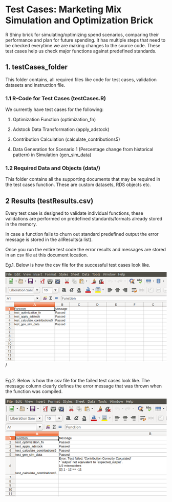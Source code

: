 # Test Cases: Marketing Mix Simulation and Optimization Brick

R Shiny brick for simulating/optimizing spend scenarios, comparing their performance and plan for future spending. It has multiple steps that need to be checked everytime we are making changes to the source code. These test cases help us check major functions against predefined standards.

## 1. testCases_folder

This folder contains, all required files like code for test cases, validation datasets
and instruction file. 

### 1.1 R-Code for Test Cases (testCases.R)

We currently have test cases for the following: 

1. Optimization Function (optimization_fn)

2. Adstock Data Transformation (apply_adstock)

3. Contribution Calculation (calculate_contributions5)

4. Data Generation for Scenario 1 (Percentage change from historical pattern) in Simulation (gen_sim_data)

### 1.2 Required Data and Objects (data/)

This folder contains all the supporting documents that may be required in the test cases function. These are custom datasets, RDS objects etc.

## 2 Results (testResults.csv)
Every test case is designed to validate individual functions, these validations are performed on predefined standards/formats already stored in the memory. 

In case a function fails to churn out standard predefined output the error message is stored in the allResults(a list). 

Once you run the entire test code the error results and messages are stored in an csv file at this document location.

Eg.1. Below is how the csv file for the successful test cases look like.

![](data/successTestCases.png)
/

\
Eg.2. Below is how the csv file for the failed test cases look like. The message column clearly defines the error message that was thrown when the function was compiled.

![](data/failTestCases.png)
